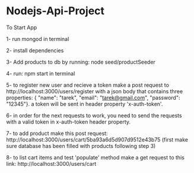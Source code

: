 # Nodejs-Api-Project

To Start App

1- run mongod in terminal

2- install dependencies

3- Add products to db by running: node seed/productSeeder

4- run: npm start in terminal

5- to register new user and recieve a token make a post request to http://localhost:3000/users/register with a json body that contains three properties: { "name": "tarek", "email": "tarek@gmail.com", "password": "12345"}. a token will be sent in header property 'x-auth-token'.

6- in order for the next requests to work, you need to send the requests with a valid token in x-auth-token header property.

7- to add product make this post request: http://localhost:3000/users/cart/5ba93a6d5d907d9512e43b75 (first make sure database has been filled with products following step 3)

8- to list cart items and test 'populate' method make a get request to this link: http://localhost:3000/users/cart
